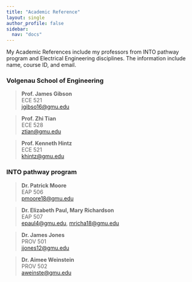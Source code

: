 ```yaml
---
title: "Academic Reference"
layout: single
author_profile: false
sidebar:
  nav: "docs"
---
```

My Academic References include my professors from INTO pathway program and Electrical Engineering disciplines. The information include name, course ID, and email.

### Volgenau School of Engineering

> **Prof. James Gibson**  
ECE 521  
jgibso16@gmu.edu  

> **Prof. Zhi Tian**  
ECE 528  
ztian@gmu.edu  

> **Prof. Kenneth Hintz**  
ECE 521  
khintz@gmu.edu  

### INTO pathway program

> **Dr. Patrick Moore**  
EAP 506  
pmoore18@gmu.edu  

> **Dr. Elizabeth Paul, Mary Richardson**  
EAP 507  
epaul4@gmu.edu, mricha18@gmu.edu  

> **Dr. James Jones**  
PROV 501  
jjones12@gmu.edu  

> **Dr. Aimee Weinstein**  
PROV 502  
aweinste@gmu.edu  

